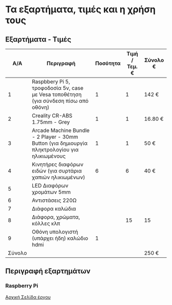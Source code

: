 # Τα εξαρτήματα, τιμές και η χρήση τους

## Εξαρτήματα - Τιμές
A/A   | Περιγραφή               | Ποσότητα  | Τιμή / Τεμ. € | Σύνολο €
------| ------------------------|-----------|---------------|----------
1     | Raspbbery Pi 5, τροφοδοσία 5v, case με Vesa τοποθέτηση (για σύνδεση πίσω από οθόνη)  |     1     |      1    |  142 €
2     | Creality CR-ABS 1.75mm - Grey | 1 | 1 | 16.80 €
3 	  | Arcade Machine Bundle - 2 Player - 30mm Button (για δημιουργία πληκτρολογίου για ηλικιωμένους |  1  |  1  | 50 € 
4 	  | Κινητήρες διαφόρων ειδών (για συρτάρια χαπιών ηλικιωμένων) |  6  |  6  | 40 € 
5 	  | LED Διαφόρων χρομάτων 5mm  |   |   | 
6 	  | Αντιστάσεις 220Ω |   |   |   
7 	  | Διάφορα καλώδια |  |  |
8 	  | Διάφορα, χρώματα, κόλλες κλπ |   | 15 | 15 
9 	  | Οθόνη υπολογιστή (υπάρχει ήδη) καλώδιο hdmi | 1 |   |   
Σύνολο ||||  250 €

## Περιγραφή εξαρτημάτων

### Raspberry Pi


[Αρχική Σελίδα έργου][def1]


[def1]: https://github.com/stegiepistimwn/Little_Helpers
